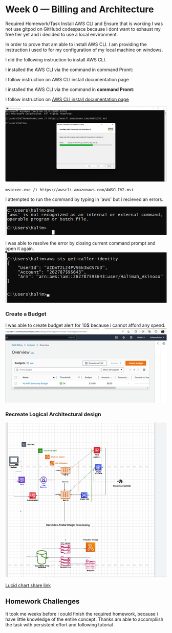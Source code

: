 # Week 0 — Billing and Architecture
Required Homework/Task
Install AWS CLI and Ensure that is working
I was not use gitpod on GitHubd codespace because i dont want to exhaust my free tier yet and i decided to use a local environment.

In order to prove that am able to install AWS CLI. I am providing the instruction i used to for my configuration of my local machine on windows.

I did the following instruction to install AWS CLI.

I installed the AWS CLI via the command in command Promt:

I follow instruction on AWS CLI install documentation page

I installed the AWS CLI via the command in **command Promt**:

I follow instruction on [AWS CLI install documentation page](https://docs.aws.amazon.com/cli/latest/userguide/getting-started-install.html)

![Installing AWS CLI](assets/AWS%20installation.png)
```
msiexec.exe /i https://awscli.amazonaws.com/AWSCLIV2.msi
```


I attempted to run the command by typing in 'aws'  but i recieved an errors.

![error message](assets/aws%20error%20message.png)

i was able to resolve the error by closing current command prompt and open it again.
![Proof of working CLI](assets/proof%20_of%20_AWS%20CLI.png)
### Create a Budget
I  was able to create budget alert for 10$ because i cannot afford any spend.
![Budget Alert Created](assets/budget_alert.png)

### Recreate Logical Architectural design

![Logical Architecture Design](assets/Lucid_chart_created.png)

[Lucid chart share link](https://lucid.app/lucidchart/455168fe-db0d-46d1-96f6-eae65544f194/edit?viewport_loc=-908%2C-411%2C4252%2C2044%2C0_0&invitationId=inv_81a0af4c-6578-4f7d-980d-42122ceac090)

## Homework Challenges

It took me weeks before i could finish the required homework, because i have little knowledge of the entire concept. 
Thanks am able to accompliish the task with persistent effort and following tutorial 
